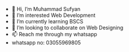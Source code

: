 - 👋 Hi, I’m Muhammad Sufyan
- 👀 I’m interested Web Development
- 🌱 I’m currently learning BSCS
- 💞️ I’m looking to collaborate on Web Designing
- 📫 Reach me through my whatsapp
- whatsapp no: 03055969805

<!---
Sufy1221/Sufy1221 is a ✨ special ✨ repository because its `README.md` (this file) appears on your GitHub profile.
You can click the Preview link to take a look at your changes.
--->
